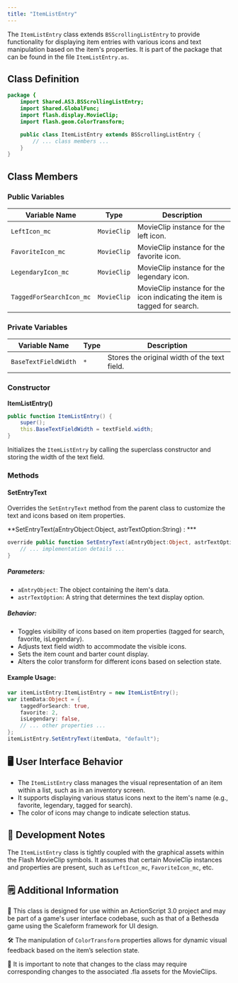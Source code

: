 ```yaml
---
title: "ItemListEntry"
---
```


The `ItemListEntry` class extends `BSScrollingListEntry` to provide functionality for displaying item entries with various icons and text manipulation based on the item's properties.
It is part of the package that can be found in the file `ItemListEntry.as`.

## Class Definition

```actionscript
package {
    import Shared.AS3.BSScrollingListEntry;
    import Shared.GlobalFunc;
    import flash.display.MovieClip;
    import flash.geom.ColorTransform;

    public class ItemListEntry extends BSScrollingListEntry {
        // ... class members ...
    }
}
```

## Class Members

### Public Variables

| Variable Name              | Type        | Description                                                              |
|----------------------------|-------------|--------------------------------------------------------------------------|
| `LeftIcon_mc`              | `MovieClip` | MovieClip instance for the left icon.                                    |
| `FavoriteIcon_mc`          | `MovieClip` | MovieClip instance for the favorite icon.                                |
| `LegendaryIcon_mc`         | `MovieClip` | MovieClip instance for the legendary icon.                               |
| `TaggedForSearchIcon_mc`   | `MovieClip` | MovieClip instance for the icon indicating the item is tagged for search.|

### Private Variables

| Variable Name              | Type        | Description                                                              |
|----------------------------|-------------|--------------------------------------------------------------------------|
| `BaseTextFieldWidth`       | `*`         | Stores the original width of the text field.                             |

### Constructor

**ItemListEntry()**
```actionscript
public function ItemListEntry() {
    super();
    this.BaseTextFieldWidth = textField.width;
}
```

Initializes the `ItemListEntry` by calling the superclass constructor and storing the width of the text field.

### Methods

#### SetEntryText
Overrides the `SetEntryText` method from the parent class to customize the text and icons based on item properties.

**SetEntryText(aEntryObject:Object, astrTextOption:String) : ***
```actionscript
override public function SetEntryText(aEntryObject:Object, astrTextOption:String) : * {
    // ... implementation details ...
}
```

##### Parameters:
- `aEntryObject`: The object containing the item's data.
- `astrTextOption`: A string that determines the text display option.

##### Behavior:
- Toggles visibility of icons based on item properties (tagged for search, favorite, isLegendary).
- Adjusts text field width to accommodate the visible icons.
- Sets the item count and barter count display.
- Alters the color transform for different icons based on selection state.

#### Example Usage:
```actionscript
var itemListEntry:ItemListEntry = new ItemListEntry();
var itemData:Object = {
    taggedForSearch: true,
    favorite: 2,
    isLegendary: false,
    // ... other properties ...
};
itemListEntry.SetEntryText(itemData, "default");
```

## 🖥️ User Interface Behavior

- The `ItemListEntry` class manages the visual representation of an item within a list, such as in an inventory screen.
- It supports displaying various status icons next to the item's name (e.g., favorite, legendary, tagged for search).
- The color of icons may change to indicate selection status.

## 🔧 Development Notes

The `ItemListEntry` class is tightly coupled with the graphical assets within the Flash MovieClip symbols.
It assumes that certain MovieClip instances and properties are present, such as `LeftIcon_mc`, `FavoriteIcon_mc`, etc.

## 🗒️ Additional Information

🚀 This class is designed for use within an ActionScript 3.0 project and may be part of a game's user interface codebase, such as that of a Bethesda game using the Scaleform framework for UI design.

🛠️ The manipulation of `ColorTransform` properties allows for dynamic visual feedback based on the item’s selection state.

📌 It is important to note that changes to the class may require corresponding changes to the associated .fla assets for the MovieClips.
